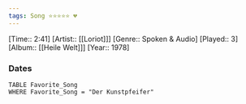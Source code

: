 ```yaml
---
tags: Song ⭐⭐⭐⭐⭐ 💔
---
```

[Time:: 2:41]
[Artist:: [[Loriot]]]
[Genre:: Spoken & Audio]
[Played:: 3]
[Album:: [[Heile Welt]]]
[Year:: 1978]
### Dates
````dataview
TABLE Favorite_Song
WHERE Favorite_Song = "Der Kunstpfeifer"
````